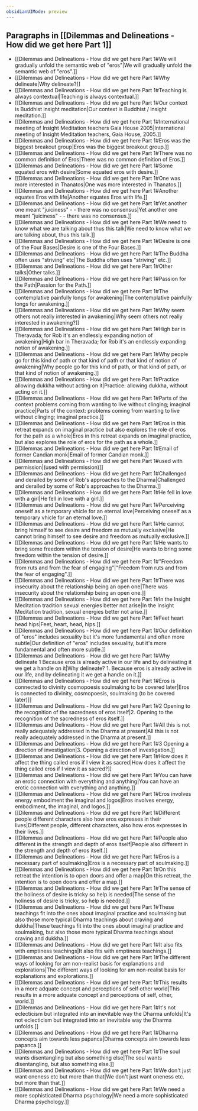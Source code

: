 ```yaml
---
obsidianUIMode: preview
---
```

## Paragraphs in [[Dilemmas and Delineations - How did we get here Part 1]]
- [[Dilemmas and Delineations - How did we get here Part 1#We will gradually unfold the semantic web of "eros"|We will gradually unfold the semantic web of "eros".]]
- [[Dilemmas and Delineations - How did we get here Part 1#Why delineate|Why delineate?]]
- [[Dilemmas and Delineations - How did we get here Part 1#Teaching is always contextual|Teaching is always contextual.]]
- [[Dilemmas and Delineations - How did we get here Part 1#Our context is Buddhist  insight meditation|Our context is Buddhist / insight meditation.]]
- [[Dilemmas and Delineations - How did we get here Part 1#International meeting of Insight Meditation teachers Gaia House 2005|International meeting of Insight Meditation teachers, Gaia House, 2005.]]
- [[Dilemmas and Delineations - How did we get here Part 1#Eros was the biggest breakout group|Eros was the biggest breakout group.]]
- [[Dilemmas and Delineations - How did we get here Part 1#There was no common definition of Eros|There was no common definition of Eros.]]
- [[Dilemmas and Delineations - How did we get here Part 1#Some equated eros with desire|Some equated eros with desire.]]
- [[Dilemmas and Delineations - How did we get here Part 1#One was more interested in Thanatos|One was more interested in Thanatos.]]
- [[Dilemmas and Delineations - How did we get here Part 1#Another equates Eros with life|Another equates Eros with life.]]
- [[Dilemmas and Delineations - How did we get here Part 1#Yet another one meant "juiciness" - - there was no consensus|Yet another one meant "juiciness" - - there was no consensus.]]
- [[Dilemmas and Delineations - How did we get here Part 1#We need to know what we are talking about thus this talk|We need to know what we are talking about, thus this talk.]]
- [[Dilemmas and Delineations - How did we get here Part 1#Desire is one of the Four Bases|Desire is one of the Four Bases.]]
- [[Dilemmas and Delineations - How did we get here Part 1#The Buddha often uses "striving" etc|The Buddha often uses "striving" etc.]]
- [[Dilemmas and Delineations - How did we get here Part 1#Other talks|Other talks.]]
- [[Dilemmas and Delineations - How did we get here Part 1#Passion for the Path|Passion for the Path.]]
- [[Dilemmas and Delineations - How did we get here Part 1#The contemplative painfully longs for awakening|The contemplative painfully longs for awakening.]]
- [[Dilemmas and Delineations - How did we get here Part 1#Why seem others not really interested in awakening|Why seem others not really interested in awakening?]]
- [[Dilemmas and Delineations - How did we get here Part 1#High bar in Theravada; for Rob it's an endlessly expanding notion of awakening|High bar in Theravada; for Rob it's an endlessly expanding notion of awakening.]]
- [[Dilemmas and Delineations - How did we get here Part 1#Why people go for this kind of path or that kind of path or that kind of notion of awakening|Why people go for this kind of path, or that kind of path, or that kind of notion of awakening.]]
- [[Dilemmas and Delineations - How did we get here Part 1#Practice allowing dukkha without acting on it|Practice: allowing dukkha, without acting on it.]]
- [[Dilemmas and Delineations - How did we get here Part 1#Parts of the context problems coming from wanting to live without clinging; imaginal practice|Parts of the context: problems coming from wanting to live without clinging; imaginal practice.]]
- [[Dilemmas and Delineations - How did we get here Part 1#Eros in this retreat expands on imaginal practice but also explores the role of eros for the path as a whole|Eros in this retreat expands on imaginal practice, but also explores the role of eros for the path as a whole.]]
- [[Dilemmas and Delineations - How did we get here Part 1#Email of former Candian monk|Email of former Candian monk.]]
- [[Dilemmas and Delineations - How did we get here Part 1#used with permission|(used with permission)]]
- [[Dilemmas and Delineations - How did we get here Part 1#Challenged and derailed by some of Rob's approaches to the Dharma|Challenged and derailed by some of Rob's approaches to the Dharma.]]
- [[Dilemmas and Delineations - How did we get here Part 1#He fell in love with a girl|He fell in love with a girl.]]
- [[Dilemmas and Delineations - How did we get here Part 1#Perceiving oneself as a temporary vhicle for an eternal love|Perceiving oneself as a temporary vhicle for an eternal love.]]
- [[Dilemmas and Delineations - How did we get here Part 1#He cannot bring himself to see desire and freedom as mutually exclusive|He cannot bring himself to see desire and freedom as mutually exclusive.]]
- [[Dilemmas and Delineations - How did we get here Part 1#He wants to bring some freedom within the tension of desire|He wants to bring some freedom within the tension of desire.]]
- [[Dilemmas and Delineations - How did we get here Part 1#"Freedom from ruts and from the fear of engaging"|"Freedom from ruts and from the fear of engaging".]]
- [[Dilemmas and Delineations - How did we get here Part 1#There was insecurity about the relationship being an open one|There was insecurity about the relationship being an open one.]]
- [[Dilemmas and Delineations - How did we get here Part 1#In the Insight Meditation tradition sexual energies better not arise|In the Insight Meditation tradition, sexual energies better not arise.]]
- [[Dilemmas and Delineations - How did we get here Part 1#Feet heart head hips|Feet, heart, head, hips.]]
- [[Dilemmas and Delineations - How did we get here Part 1#Our definition of "eros" includes sexuality but it's more fundamental and often more subtle|Our definition of "eros" includes sexuality, but it's more fundamental and often more subtle.]]
- [[Dilemmas and Delineations - How did we get here Part 1#Why delineate 1 Because eros is already active in our life and by delineating it we get a handle on it|Why delineate? 1. Because eros is already active in our life, and by delineating it we get a handle on it.]]
- [[Dilemmas and Delineations - How did we get here Part 1#Eros is connected to divinity cosmopoesis soulmaking to be covered later|Eros is connected to divinity, cosmopoesis, soulmaking (to be covered later)]]
- [[Dilemmas and Delineations - How did we get here Part 1#2 Opening to the recognition of the sacredness of eros itself|2. Opening to the recognition of the sacredness of eros itself.]]
- [[Dilemmas and Delineations - How did we get here Part 1#All this is not really adequately addressed in the Dharma at present|All this is not really adequately addressed in the Dharma at present.]]
- [[Dilemmas and Delineations - How did we get here Part 1#3 Opening a direction of investigation|3. Opening a direction of investigation.]]
- [[Dilemmas and Delineations - How did we get here Part 1#How does it affect the thing called eros if I view it as sacred|How does it affect the thing called eros if I view it as sacred?]]
- [[Dilemmas and Delineations - How did we get here Part 1#You can have an erotic connection with everything and anything|You can have an erotic connection with everything and anything.]]
- [[Dilemmas and Delineations - How did we get here Part 1#Eros involves energy embodiment the imaginal and logos|Eros involves energy, embodiment, the imaginal, and logos.]]
- [[Dilemmas and Delineations - How did we get here Part 1#Different people different characters also how eros expresses in their lives|Different people, different characters, also how eros expresses in their lives.]]
- [[Dilemmas and Delineations - How did we get here Part 1#People also different in the strength and depth of eros itself|People also different in the strength and depth of eros itself.]]
- [[Dilemmas and Delineations - How did we get here Part 1#Eros is a necessary part of soulmaking|Eros is a necessary part of soulmaking.]]
- [[Dilemmas and Delineations - How did we get here Part 1#On this retreat the intention is to open doors and offer a map|On this retreat, the intention is to open doors and offer a map.]]
- [[Dilemmas and Delineations - How did we get here Part 1#The sense of the holiness of desire is tricky so help is needed|The sense of the holiness of desire is tricky, so help is needed.]]
- [[Dilemmas and Delineations - How did we get here Part 1#These teachings fit into the ones about imaginal practice and soulmaking but also those more typical Dharma teachings about craving and dukkha|These teachings fit into the ones about imaginal practice and soulmaking, but also those more typical Dharma teachings about craving and dukkha.]]
- [[Dilemmas and Delineations - How did we get here Part 1#It also fits with emptiness teachings|It also fits with emptiness teachings.]]
- [[Dilemmas and Delineations - How did we get here Part 1#The different ways of looking for am non-realist basis for explanations and explorations|The different ways of looking for am non-realist basis for explanations and explorations.]]
- [[Dilemmas and Delineations - How did we get here Part 1#This results in a more adquate concept and perceptions of self other world|This results in a more adquate concept and perceptions of self, other, world.]]
- [[Dilemmas and Delineations - How did we get here Part 1#It's not eclecticism but integrated into an inevitable way the Dharma unfolds|It's not eclecticism but integrated into an inevitable way the Dharma unfolds.]]
- [[Dilemmas and Delineations - How did we get here Part 1#Dharma concepts aim towards less papanca|Dharma concepts aim towards less papanca.]]
- [[Dilemmas and Delineations - How did we get here Part 1#The soul wants disentangling but also something else|The soul wants disentangling, but also something else.]]
- [[Dilemmas and Delineations - How did we get here Part 1#We don't just want oneness etc but more than that|We don't just want oneness etc. but more than that.]]
- [[Dilemmas and Delineations - How did we get here Part 1#We need a more sophisticated Dharma psychology|We need a more sophisticated Dharma psychology.]]
